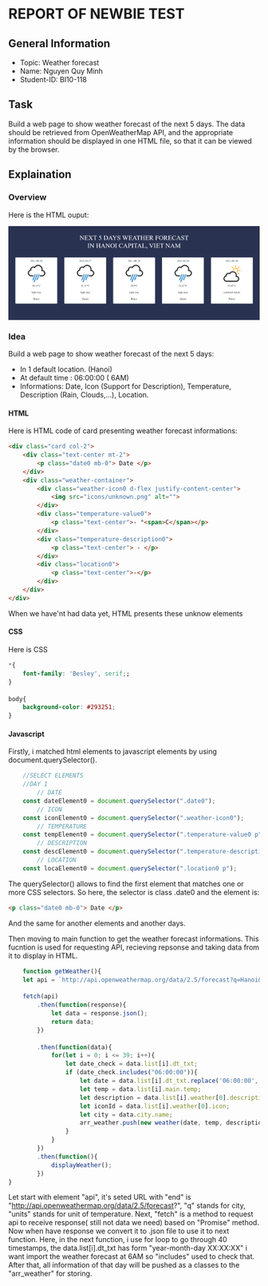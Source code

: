 # REPORT OF NEWBIE TEST

## General Information

* Topic: Weather forecast
* Name: Nguyen Quy Minh
* Student-ID: BI10-118

## Task
Build a web page to show weather forecast of the next 5 days. The data should be retrieved from OpenWeatherMap API, and the appropriate information should be displayed in one HTML file, so that it can be viewed by the browser.

## Explaination

### Overview

Here is the HTML ouput:

<img src="overview.png" align="center">

### Idea

Build a web page to show weather forecast of the next 5 days:
* In 1 default location. (Hanoi)
* At default time : 06:00:00 ( 6AM)
* Informations: Date, Icon (Support for Description), Temperature, Description (Rain, Clouds,...), Location.

#### HTML

Here is HTML code of card presenting weather forecast informations:

```html
<div class="card col-2">
    <div class="text-center mt-2">
        <p class="date0 mb-0"> Date </p>
    </div>
    <div class="weather-container">
        <div class="weather-icon0 d-flex justify-content-center">
            <img src="icons/unknown.png" alt="">
        </div>
        <div class="temperature-value0">
            <p class="text-center">- °<span>C</span></p>
        </div>
        <div class="temperature-description0">
            <p class="text-center"> - </p>
        </div>
        <div class="location0">
            <p class="text-center">-</p>
        </div>
    </div>
</div>

```
When we have'nt had data yet, HTML presents these unknow elements

#### CSS

Here is CSS

```css
*{
    font-family: 'Besley', serif;;
}

body{
    background-color: #293251;
}

```

#### Javascript

Firstly, i matched html elements to javascript elements by using document.querySelector().

```js
    //SELECT ELEMENTS
    //DAY 1
        // DATE
    const dateElement0 = document.querySelector(".date0");
        // ICON
    const iconElement0 = document.querySelector(".weather-icon0");
        // TEMPERATURE
    const tempElement0 = document.querySelector(".temperature-value0 p");
        // DESCRIPTION
    const descElement0 = document.querySelector(".temperature-description0 p");
        // LOCATION
    const locaElement0 = document.querySelector(".location0 p");
```

The querySelector() allows to find the first element that matches one or more CSS selectors. So here, the selector is class .date0 and the element is:
```html
<p class="date0 mb-0"> Date </p>
```
And the same for another elements and another days.

Then moving to main function to get the weather forecast informations. This fucntion is used for requesting API, recieving repsonse and taking data from it to display in HTML.

```js
    function getWeather(){
    let api = `http://api.openweathermap.org/data/2.5/forecast?q=Hanoi&units=metric&appid=${key}`;

    fetch(api)
        .then(function(response){
            let data = response.json();
            return data;
        })

        .then(function(data){
            for(let i = 0; i <= 39; i++){
                let date_check = data.list[i].dt_txt;
                if (date_check.includes("06:00:00")){
                    let date = data.list[i].dt_txt.replace('06:00:00','');
                    let temp = data.list[i].main.temp;
                    let description = data.list[i].weather[0].description;
                    let iconId = data.list[i].weather[0].icon;
                    let city = data.city.name;
                    arr_weather.push(new weather(date, temp, description, iconId, city));
                }  
            }  
        })
        .then(function(){
            displayWeather();
        })
}       

```

Let start with element "api", it's seted URL with "end" is "http://api.openweathermap.org/data/2.5/forecast?", "q" stands for city, "units" stands for unit of temperature.
Next, "fetch" is a method to request api to receive response( still not data we need) based on "Promise" method. Now when have response we convert it to .json file to use it to next function.
Here, in the next function, i use for loop to go through 40 timestamps, the data.list[i].dt_txt has form "year-month-day XX:XX:XX" i want import the weather forecast at 6AM so "includes" used to check that.
After that, all information of that day will be pushed as a classes to the "arr_weather" for storing.





